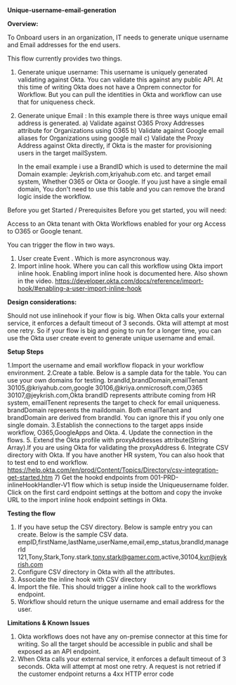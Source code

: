 **Unique-username-email-generation**

**Overview:**

To Onboard users in an organization, IT needs to generate unique username and Email addresses for the end users. 

This flow currently provides two things.
1) Generate unique username: This username is uniquely generated validating against Okta. You can validate this against any public API. At this time of writing Okta does not have a Onprem connector for Workflow. But you can pull the identities in Okta and workflow can use that for uniqueness check.

2) Generate unique Email : In this example there is three ways unique email address is generated.
    a) Validate against O365 Proxy Addresses attribute for Organizations using O365
    b) Validate against Google email aliases for Organizations using google mail
    c) Validate the Proxy Address against Okta directly, if Okta is the master for provisioning users in the target mailSystem.
    
    
    In the email example i use a BrandID which is used to determine the mail Domain example: Jeykrish.com,kriyahub.com etc. and target email system, Whether O365 or Okta or Google. If you just have a single email domain, You don't need to use this table and you can remove the brand logic inside the workflow.
    
    
Before you get Started / Prerequisites
Before you get started, you will need:

Access to an Okta tenant with Okta Workflows enabled for your org
Access to O365 or Google tenant. 

You can trigger the flow in two ways.
   1) User create Event . Which is more asyncronous way.
   2) Import inline hook. Where you can call this workflow using Okta import inline hook. Enabling import inline hook is documented here. Also shown in the video.
           https://developer.okta.com/docs/reference/import-hook/#enabling-a-user-import-inline-hook
           

**Design considerations:**

Should not use inlinehook if your flow is big. When Okta calls your external service, it enforces a default timeout of 3 seconds. Okta will attempt at most one retry. So if your flow is big and going to run for a longer time, you can use the Okta user create event to generate unique username and email.


**Setup Steps**

1.Import the username and email workflow flopack in your workflow environment.
2.Create a table. Below is a sample data for the table. You can use your own domains for testing.
brandId,brandDomain,emailTenant
30105,@kriyahub.com,google
30106,@kriya.onmicrosoft.com,O365
30107,@jeykrish.com,Okta
brandID represents attribute coming from HR system, emailTenent represents the target to check for email uniqueness. brandDomain represents the maildomain. Both emailTenant and brandDomain are derived from brandId. You can ignore this if you only one single domain.
3.Establish the connections to the target apps inside workflow, O365,GoogleApps and Okta.
4. Update the connection in the flows.
5. Extend the Okta profile with proxyAddresses attribute(String Array).If you are using Okta for validating the proxyAddress
6. Integrate CSV directory with Okta. If you have another HR system, You can also hook that to test end to end workflow.
https://help.okta.com/en/prod/Content/Topics/Directory/csv-integration-get-started.htm
7) Get the hookd endpoints from 001-PRD-inlineHookHandler-V1 flow which is setup inside the Uniqueusername folder. Click on the first card endpoint settings at the bottom and copy the invoke URL to the import inline hook endpoint settings in Okta.

**Testing the flow**

1) If you have setup the CSV directory. Below is sample entry you can create.
Below is the sample CSV data.
empID,firstName,lastName,userName,email,emp_status,brandId,managerId
121,Tony,Stark,Tony.stark,tony.stark@gamer.com,active,30104,kvr@jeykrish.com
2) Configure CSV directory in Okta with all the attributes. 
3) Associate the inline hook with CSV directory
4) Import the file. This should trigger a inline hook call to the workflows endpoint.
5) Workflow should return the unique username and email address for the user.


**Limitations & Known Issues**
1) Okta workflows does not have any on-premise connector at this time for writing. So all the target should be accessible in public and shall be exposed as an API endpoint.
2) When Okta calls your external service, it enforces a default timeout of 3 seconds. Okta will attempt at most one retry. A request is not retried if the customer endpoint returns a 4xx HTTP error code
